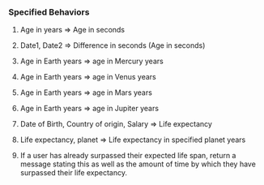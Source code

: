 ### Specified Behaviors

1. Age in years => Age in seconds

2. Date1, Date2 => Difference in seconds (Age in seconds)

3. Age in Earth years => age in Mercury years

4. Age in Earth years => age in Venus years

5. Age in Earth years => age in Mars years

6. Age in Earth years => age in Jupiter years

7. Date of Birth, Country of origin, Salary => Life expectancy

8. Life expectancy, planet => Life expectancy in specified planet years

9. If a user has already surpassed their expected life span, return a message stating this as well as the amount of time by which they have surpassed their life expectancy.
